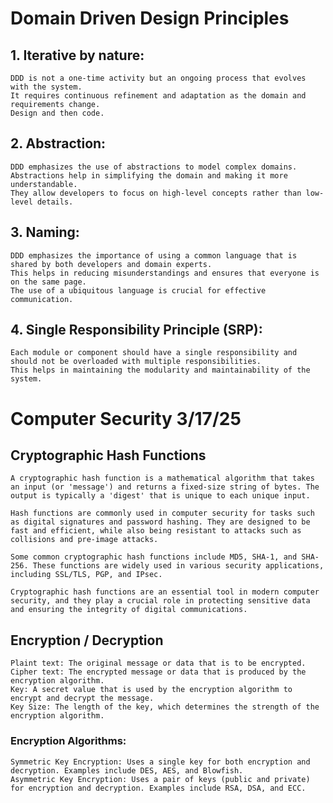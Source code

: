 # Domain Driven Design Principles

## 1. Iterative by nature: 

    DDD is not a one-time activity but an ongoing process that evolves with the system.
    It requires continuous refinement and adaptation as the domain and requirements change.
    Design and then code.

## 2. Abstraction: 

    DDD emphasizes the use of abstractions to model complex domains.
    Abstractions help in simplifying the domain and making it more understandable.
    They allow developers to focus on high-level concepts rather than low-level details.

## 3. Naming: 

    DDD emphasizes the importance of using a common language that is shared by both developers and domain experts.
    This helps in reducing misunderstandings and ensures that everyone is on the same page.
    The use of a ubiquitous language is crucial for effective communication.

## 4. Single Responsibility Principle (SRP): 

    Each module or component should have a single responsibility and should not be overloaded with multiple responsibilities.
    This helps in maintaining the modularity and maintainability of the system.

# Computer Security 3/17/25

## Cryptographic Hash Functions

    A cryptographic hash function is a mathematical algorithm that takes an input (or 'message') and returns a fixed-size string of bytes. The output is typically a 'digest' that is unique to each unique input.

    Hash functions are commonly used in computer security for tasks such as digital signatures and password hashing. They are designed to be fast and efficient, while also being resistant to attacks such as collisions and pre-image attacks.

    Some common cryptographic hash functions include MD5, SHA-1, and SHA-256. These functions are widely used in various security applications, including SSL/TLS, PGP, and IPsec.

    Cryptographic hash functions are an essential tool in modern computer security, and they play a crucial role in protecting sensitive data and ensuring the integrity of digital communications.

## Encryption / Decryption

    Plaint text: The original message or data that is to be encrypted.
    Cipher text: The encrypted message or data that is produced by the encryption algorithm.
    Key: A secret value that is used by the encryption algorithm to encrypt and decrypt the message.
    Key Size: The length of the key, which determines the strength of the encryption algorithm.

### Encryption Algorithms:

    Symmetric Key Encryption: Uses a single key for both encryption and decryption. Examples include DES, AES, and Blowfish.
    Asymmetric Key Encryption: Uses a pair of keys (public and private) for encryption and decryption. Examples include RSA, DSA, and ECC.
